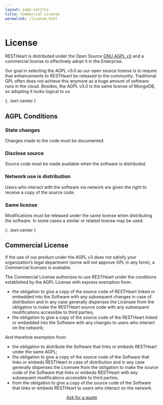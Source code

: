 ```yaml
---
layout: page-notitle
title: Commercial License
permalink: /license.html
---
```


# License

RESTHeart is distributed under the Open Source [GNU AGPL v3](https://github.com/SoftInstigate/restheart/blob/master/LICENSE.txt) and a commercial license to effectively adopt it in the Enterprise.

Our goal in selecting the AGPL v3.0 as our open source license is to require that enhancements to RESTHeart be released to the community. Traditional GPL often does not achieve this anymore as a huge amount of software runs in the cloud. Besides, the AGPL v3.0 is the same license of MongoDB, so adopting it looks logical to us.

{: .text-center }
## <a name="agpl"></a>AGPL Conditions

###  State changes

Changes made to the code must be documented.

### Disclose source

Source code must be made available when the software is distributed.

###  Network use is distribution

Users who interact with the software via network are given the right to receive a copy of the source code.

### Same license

Modifications must be released under the same license when distributing the software. In some cases a similar or related license may be used.

{: .text-center }
## <a name="commercial-license"></a>Commercial License

If the use of our product under the AGPL v3 does not satisfy your organization’s legal department (some will not approve GPL in any form), a Commercial licenses is available.

The Commercial License authorizes to use RESTHeart under the conditions established by the AGPL License with express exemption from:

* the obligation to give a copy of the source code of RESTHeart linked or embedded into the Software with any subsequent changes in case of distribution and in any case generally dispenses the Licensee from the obligation to make the RESTHeart source code with any subsequent modifications accessible to third parties;
* the obligation to give a copy of the source code of the RESTHeart linked or embedded into the Software with any changes to users who interact on the network;

And therefore exemption from:

* the obligation to distribute the Software that links or embeds  RESTHeart under the same AGPL;
* the obligation to give a copy of the source code of the Software that links or embeds RESTHeart in case of distribution and in any case generally dispenses the Licensee from the obligation to make the source code of the Software that links or embeds  RESTHeart with any subsequent modifications accessible to third parties;
* from the obligation to give a copy of the source code of the Software that links or embeds  RESTHeart to users who interact on the network.

<section class="slice" id="quote" style="padding-top:0;text-align:center">
<div class="container">
    <a href="mailto:info@softinstigate.com?subject=RESTHeart commercial license inquiry" class="btn btn-primary btn-sm">Ask for a quote</a>
</div>
</section>
